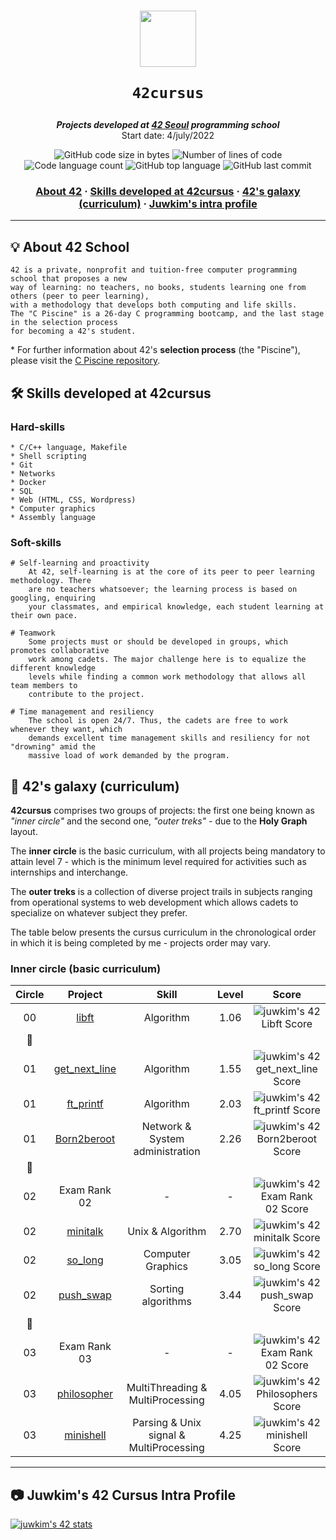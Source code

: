 <h1 align="center">
  <img  width="90" src="https://user-images.githubusercontent.com/19689770/129336866-169b0dc7-ea41-47d4-b50a-d466508031af.png">
  
	42cursus
</h1>

<p align="center">
	<b><i>Projects developed at <a href="https://42seoul.kr/">42 Seoul</a> programming school</i></b><br>
	Start date: 4/july/2022
</p>

<p align="center">
	<img alt="GitHub code size in bytes" src="https://img.shields.io/github/languages/code-size/juwkim/42?color=lightblue" />
	<img alt="Number of lines of code" src="https://img.shields.io/tokei/lines/github/juwkim/42?color=yellowgreen" />
	<img alt="Code language count" src="https://img.shields.io/github/languages/count/juwkim/42?color=yellow" />
	<img alt="GitHub top language" src="https://img.shields.io/github/languages/top/juwkim/42?color=blue" />
	<img alt="GitHub last commit" src="https://img.shields.io/github/last-commit/juwkim/42?color=green" />
</p>

<h3 align="center">
	<a href="#-about-42-school">About 42</a>
	<span> · </span>
	<a href="#️-skills-developed-at-42cursus">Skills developed at 42cursus</a>
	<span> · </span>
	<a href="#-42s-galaxy-curriculum">42's galaxy (curriculum)</a>
	<span> · </span>
	<a href="#camera-juwkims-42-cursus-intra-profile">Juwkim's intra profile</a>
</h3>

---

## 💡 About 42 School

	42 is a private, nonprofit and tuition-free computer programming school that proposes a new
	way of learning: no teachers, no books, students learning one from others (peer to peer learning),
	with a methodology that develops both computing and life skills.
	The "C Piscine" is a 26-day C programming bootcamp, and the last stage in the selection process
	for becoming a 42's student.

\* For further information about 42's **selection process** (the "Piscine"), please visit the [C Piscine repository](https://github.com/juwkim/piscine).

## 🛠️ Skills developed at 42cursus

### Hard-skills

	* C/C++ language, Makefile
	* Shell scripting
	* Git
	* Networks
	* Docker
	* SQL
	* Web (HTML, CSS, Wordpress)
	* Computer graphics
	* Assembly language

### Soft-skills

	# Self-learning and proactivity
		At 42, self-learning is at the core of its peer to peer learning methodology. There
		are no teachers whatsoever; the learning process is based on googling, enquiring
		your classmates, and empirical knowledge, each student learning at their own pace.

	# Teamwork
		Some projects must or should be developed in groups, which promotes collaborative
		work among cadets. The major challenge here is to equalize the different knowledge
		levels while finding a common work methodology that allows all team members to
		contribute to the project.

	# Time management and resiliency
		The school is open 24/7. Thus, the cadets are free to work whenever they want, which
		demands excellent time management skills and resiliency for not "drowning" amid the
		massive load of work demanded by the program.

## 🌌 42's galaxy (curriculum)

**42cursus** comprises two groups of projects: the first one being known as _"inner circle"_ and the second one, _"outer treks"_ - due to the **Holy Graph** layout.

The **inner circle** is the basic curriculum, with all projects being mandatory to attain level 7 - which is the minimum level required for activities such as internships and interchange.

The **outer treks** is a collection of diverse project trails in subjects ranging from operational systems to web development which allows cadets to specialize on whatever subject they prefer.

The table below presents the cursus curriculum in the chronological order in which it is being completed by me - projects order may vary.

### Inner circle (basic curriculum)

|Circle	|Project							|Skill					|Level	|Score	|
|:---:	|:---:								|:---:					|:---:	|:---:	|
|00	|[libft](https://github.com/juwkim/libft)			|Algorithm				|1.06	|![juwkim's 42 Libft Score](https://badge42.vercel.app/api/v2/clbby9tdf00160fkyz1qixsez/project/2694165)	|
|:dizzy:|								|					|	|	|
|01	|[get_next_line](https://github.com/juwkim/get_next_line)	|Algorithm				|1.55	|![juwkim's 42 get_next_line Score](https://badge42.vercel.app/api/v2/clbby9tdf00160fkyz1qixsez/project/2801825)	|
|01	|[ft_printf](https://github.com/juwkim/ft_printf)		|Algorithm				|2.03	|![juwkim's 42 ft_printf Score](https://badge42.vercel.app/api/v2/cl2x5uevu002109jwhuo9pmin/project/2292011)	    |
|01	|[Born2beroot](https://github.com/juwkim/Born2beroot)		|Network & System administration	|2.26	|![juwkim's 42 Born2beroot Score](https://badge42.vercel.app/api/v2/clbby9tdf00160fkyz1qixsez/project/2801826)	      |
|:dizzy:|								|					|	|	|
|02	|Exam Rank 02							|-					|-	|![juwkim's 42 Exam Rank 02 Score](https://badge42.vercel.app/api/v2/cl2x5uevu002109jwhuo9pmin/project/2370781)	       |
|02	|[minitalk](https://github.com/juwkim/minitalk)			|Unix & Algorithm			|2.70	|![juwkim's 42 minitalk Score](https://badge42.vercel.app/api/v2/clbby9tdf00160fkyz1qixsez/project/2857300)	   |
|02	|[so_long](https://github.com/juwkim/so_long)			|Computer Graphics			|3.05	|![juwkim's 42 so_long Score](https://badge42.vercel.app/api/v2/clbby9tdf00160fkyz1qixsez/project/2859026)	  |
|02	|[push_swap](https://github.com/juwkim/push_swap)		|Sorting algorithms			|3.44	|![juwkim's 42 push_swap Score](https://badge42.vercel.app/api/v2/clbby9tdf00160fkyz1qixsez/project/2859027)	    |
|:dizzy:|								|					|	|	|
|03	|Exam Rank 03							|-					|-	|![juwkim's 42 Exam Rank 02 Score](https://badge42.vercel.app/api/v2/clbby9tdf00160fkyz1qixsez/project/2856986)	       |
|03	|[philosopher](https://github.com/juwkim/philosopher)		|MultiThreading & MultiProcessing	|4.05	|![juwkim's 42 Philosophers Score](https://badge42.vercel.app/api/v2/clbby9tdf00160fkyz1qixsez/project/2941744)	       |
|03	|[minishell](https://github.com/juwkim/minishell)		|Parsing & Unix signal & MultiProcessing|4.25	|![juwkim's 42 minishell Score](https://badge42.vercel.app/api/v2/clbby9tdf00160fkyz1qixsez/project/2971066)	       |
---

## :camera: Juwkim's 42 Cursus Intra Profile

[![juwkim's 42 stats](https://badge42.vercel.app/api/v2/clbby9tdf00160fkyz1qixsez/stats?cursusId=21&coalitionId=88)](https://profile.intra.42.fr/users/juwkim)
